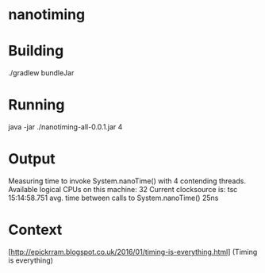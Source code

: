 # nanotiming

Building
========

./gradlew bundleJar

Running
=======

java -jar ./nanotiming-all-0.0.1.jar 4

Output
======

Measuring time to invoke System.nanoTime() with 4 contending threads.
Available logical CPUs on this machine: 32
Current clocksource is: tsc
15:14:58.751 avg. time between calls to System.nanoTime() 25ns

Context
=======

[http://epickrram.blogspot.co.uk/2016/01/timing-is-everything.html] (Timing is everything)

